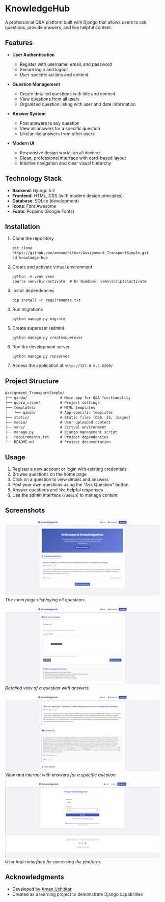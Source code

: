 # KnowledgeHub

A professional Q&A platform built with Django that allows users to ask questions, provide answers, and like helpful content.

## Features

- **User Authentication**
  - Register with username, email, and password
  - Secure login and logout
  - User-specific actions and content

- **Question Management**
  - Create detailed questions with title and content
  - View questions from all users
  - Organized question listing with user and date information

- **Answer System**
  - Post answers to any question
  - View all answers for a specific question
  - Like/unlike answers from other users

- **Modern UI**
  - Responsive design works on all devices
  - Clean, professional interface with card-based layout
  - Intuitive navigation and clear visual hierarchy

## Technology Stack

- **Backend**: Django 5.2
- **Frontend**: HTML, CSS (with modern design principles)
- **Database**: SQLite (development)
- **Icons**: Font Awesome
- **Fonts**: Poppins (Google Fonts)

## Installation

1. Clone the repository
   ```
   git clone https://github.com/amanuchitkar/Assignment_TransportSimple.git
   cd knowledge-hub
   ```

2. Create and activate virtual environment
   ```
   python -m venv venv
   source venv/bin/activate  # On Windows: venv\Scripts\activate
   ```

3. Install dependencies
   ```
   pip install -r requirements.txt
   ```

4. Run migrations
   ```
   python manage.py migrate
   ```

5. Create superuser (admin)
   ```
   python manage.py createsuperuser
   ```

6. Run the development server
   ```
   python manage.py runserver
   ```

7. Access the application at `http://127.0.0.1:8000/`

## Project Structure

```
Assignment_TransportSimple/
├── qanda/               # Main app for Q&A functionality
├── quora_clone/         # Project settings
├── templates/           # HTML templates
│   └── qanda/           # App-specific templates
├── static/              # Static files (CSS, JS, images)
├── media/               # User uploaded content
├── venv/                # Virtual environment
├── manage.py            # Django management script
├── requirements.txt     # Project dependencies
└── README.md            # Project documentation
```

## Usage

1. Register a new account or login with existing credentials
2. Browse questions on the home page
3. Click on a question to view details and answers
4. Post your own questions using the "Ask Question" button
5. Answer questions and like helpful responses
6. Use the admin interface (`/admin`) to manage content

## Screenshots


![Home Page](static\images\home.png)
*The main page displaying all questions.*

![Question Detail](static\images\questions.png)
*Detailed view of a question with answers.*

![Answer Section](static\images\answers.png)  
*View and interact with answers for a specific question.*

![Login Page](static\images\login.png)  
*User login interface for accessing the platform.*


## Acknowledgments

- Developed by [Aman Uchitkar](https://github.com/amanuchitkar)
- Created as a learning project to demonstrate Django capabilities 
